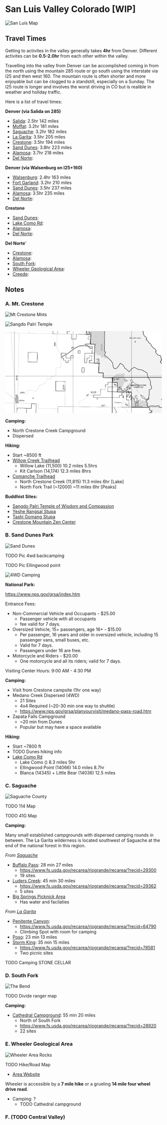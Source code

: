 # San Luis Valley Colorado [WIP]

![San Luis Map](https://cdn2.apstatic.com/photos/climb/105801658_medium_1557857414.jpg)

## Travel Times

Getting to activites in the valley generally takes **4hr**
from Denver. Different activites can be **0.5-2.0hr** from
each other within the valley.

Travelling into the valley from Denver can be accomplished
coming in from the north using the mountain 285 route or
go south using the interstate via I25 and then west 160.
The mountain route is often shorter and more enjoyable but
can be clogged to a standstill, especially on a Sunday. 
The I25 route is longer and involves the worst driving in
CO but is realible in weather and holiday traffic.

Here is a list of travel times:

**Denver (via Salida on 285)**
- [Salida](https://goo.gl/maps/aadKAsYThDNRzn5k8): 2.5hr 142 miles
- [Moffat](https://goo.gl/maps/4hLieq9vtgS8f4JDA): 3.2hr 181 miles
- [Saguache](https://goo.gl/maps/6m3Mku4nc6QnfFFh9): 3.2hr 182 miles 
- [La Garita](https://goo.gl/maps/hNsG33SdeGreAXgJ7): 3.5hr 205 miles
- [Crestone](https://goo.gl/maps/DkkM3irzvkh3uNSD7): 3.5hr 194 miles
- [Sand Dunes](https://goo.gl/maps/YEcnWdPScH4zd7ZN6): 3.8hr 223 miles
- [Alamosa](https://goo.gl/maps/L5ayQ3UxRjCtfYt28): 3.7hr 218 miles
- [Del Norte]():

**Denver (via Walsenburg on I25+160)**
- [Walsenburg](https://goo.gl/maps/JQucZqEYGEys9VqD9): 2.4hr 163 miles
- [Fort Garland](https://goo.gl/maps/F9W7kCYy4ytCYDNv6): 3.2hr 210 miles
- [Sand Dunes](https://goo.gl/maps/YEcnWdPScH4zd7ZN6): 3.5hr 237 miles
- [Alamosa](https://goo.gl/maps/L5ayQ3UxRjCtfYt28): 3.5hr 235 miles
- [Del Norte]():

**Crestone**
- [Sand Dunes](https://goo.gl/maps/YEcnWdPScH4zd7ZN6):
- [Lake Como Rd]():
- [Alamosa](https://goo.gl/maps/L5ayQ3UxRjCtfYt28):
- [Del Norte]():

**Del Norte**'
- [Crestone](https://goo.gl/maps/DkkM3irzvkh3uNSD7):
- [Alamosa](https://goo.gl/maps/L5ayQ3UxRjCtfYt28):
- [South Fork]():
- [Wheeler Geological Area]():
- [Creede]():



## Notes

### A. Mt. Crestone

![Mt Crestone Mnts](http://www.sangres.com/cimages/features/panoramas04/kitcarson01big.jpg)

![Sangdo Palri Temple](https://mangalashribhuti.org/wp-content/uploads/2020/12/SangdoPalri.jpg.webp)

![Mt Crestone Map](./maps/mt-crestone-muvm.png)

**Camping:**

- North Crestone Creek Campground
- Dispersed
  
**Hiking:**

- Start ~8500 ft
- [Willow Creek Trailhead](https://goo.gl/maps/ZvX8pLDXAk3oedE38)
    - Willow Lake (11,500) 10.2 miles 5.5hrs
    - Kit Carlson (14,174) 12.3 miles 8hrs
- [Comanche Trailhead](https://goo.gl/maps/DCKa3p2oJowBjUAn8)
    - North Crestone Creek (11,815) 11.3 miles 6hr [Lake]
    - North Fork Trail (~12000) ~11 miles 6hr [Peaks]
  
**Buddhist Sites:**

- [Sangdo Palri Temple of Wisdom and Compassion](http://www.mangalashribhuti.org/)
- [Yeshe Rangsal Stupa](https://tsoknyirinpoche.org/yeshe-rangsal/stupa-and-shrine-hall/)
- [Tashi Gomang Stupa](https://kttg.org/)
- [Crestone Mountain Zen Center](https://www.dharmasangha.org/)

### B. Sand Dunes Park

![Sand Dunes](https://www.theimagestory.com/wp-content/uploads/2013/12/MDeYoung_The_Img_Story_Sand_Dunes1.jpg)

TODO Pic 4wd backcamping

TODO Pic Ellingwood point

![4WD Camping](https://www.nps.gov/grsa/planyourvisit/images/medano-road-campsites-map-2018_1.jpg)

**National Park:**

https://www.nps.gov/grsa/index.htm

Entrance Fees:

- Non-Commercial Vehicle and Occupants - $25.00
    - Passenger vehicle with all occupants
    - fee valid for 7 days.
- Oversized Vehicle, 15+ passengers, age 16+ - $15.00
    - Per passenger, 16 years and older in oversized vehicle, including 15 passenger vans, small buses, etc.
    - Valid for 7 days.
    - Passengers under 16 are free.
- Motorcycle and Riders - $20.00
    - One motorcycle and all its riders; valid for 7 days.

Visiting Center Hours:  9:00 AM - 4:30 PM

**Camping:**

- Visit from Crestone campsite (1hr one way)
- Medano Creek Dispersed (4WD)
    - 21 Sites 
    - 4x4 Required (~20-30 min one way to shuttle) 
    - https://www.nps.gov/grsa/planyourvisit/medano-pass-road.htm
- Zapata Falls Campground
    - ~20 min from Dunes
    - Popular but may have a space available

**Hiking:**

- Start ~7800 ft
- TODO Dunes hiking info
- [Lake Como Rd](https://goo.gl/maps/mnHTRoXs8J9R8iAr7)
    - Lake Como () 8.3 miles 5hr
    - Ellingwood Point (14066) 14.0 miles 8.7hr
    - Blanca (14345) + Little Bear (14036) 12.5 miles

### C. Saguache 

![Saguache County](https://live.staticflickr.com/7579/15776146259_65e893cd9f_b.jpg)

TODO 114 Map

TODO 41G Map

**Camping:**

Many small established campgrounds with dispersed camping rounds in between.
The La Garita wilderness is located southwest of Saguache at the end of the
national forest in this region.

_From [Saguache]()_

- [Buffalo Pass](https://goo.gl/maps/MxSwRvY5Jmy1fRJj9): 28 min 27 miles
    - https://www.fs.usda.gov/recarea/riogrande/recarea/?recid=29300
    - 19 sites  
- [Luders Creek](https://goo.gl/maps/QLrB1bPKCjRPUuTz9): 45 min 30 miles
    - https://www.fs.usda.gov/recarea/riogrande/recarea/?recid=29362
    - 5 sites   
- [Big Springs Picknick Area](https://goo.gl/maps/gvPJP8nmZSqARMv57)
    - Has water and facilaties 

_From [La Garita](https://goo.gl/maps/hNsG33SdeGreAXgJ7)_

- [Penitente Canyon](https://goo.gl/maps/nsWyxmHk1pMAjnrs7):
    - https://www.fs.usda.gov/recarea/riogrande/recarea/?recid=64790
    - Climbing Spot with room for camping 
- [Poso](https://goo.gl/maps/VTR1iazvKgQ2mzBp6): 23 min 13 miles
- [Storm King](https://goo.gl/maps/XcLQfmSLQ8xPMY2y5): 35 min 15 miles
    - https://www.fs.usda.gov/recarea/riogrande/recarea/?recid=78581
    - Two picnic sites

TODO Camping STONE CELLAR

### D. South Fork

![The Bend](https://i.imgur.com/8ypHY0R.jpeg)

TODO Divide ranger map

**Camping:**

- [Cathedral Campground](https://goo.gl/maps/FHLgMEL5JkK1xupcA): 55 min 20 miles
    - North of South Fork 
    - https://www.fs.usda.gov/recarea/riogrande/recarea/?recid=28920
    - 22 sites 

### E. Wheeler Geological Area

![Wheeler Area Rocks](https://upload.wikimedia.org/wikipedia/commons/c/cb/A272%2C_Wheeler_Geologic_Area%2C_La_Garita_Wilderness%2C_Colorado%2C_USA%2C_2008.JPG)

TODO Hike/Road Map

- [Area Website](https://www.fs.usda.gov/recarea/riogrande/recarea/?recid=29264)

Wheeler is accessible by a **7 mile hike** or a grueling **14 mile four wheel drive road**.

- Camping: ?
    - TODO Cathedral campground


### F. (TODO Central Valley)

